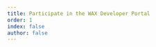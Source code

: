 ```yaml
---
title: Participate in the WAX Developer Portal
order: 1
index: false
author: false
---
```


<ContentColumns :ltr="false">
  <template v-slot:first>
    <div>
      <h1>TODO</h1>
      <p>How to create content for the WAX Developer Portal</p>
    </div>
  </template>

  <template v-slot:second>
    <ImageWithAspect src="/assets/images/front-cube.png" />
  </template>
</ContentColumns>

